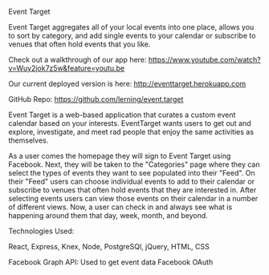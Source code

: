 
Event Target

Event Target aggregates all of your local events into one place, allows you to sort by category, and add single events to your calendar or subscribe to venues that often hold events that you like.

Check out a walkthrough of our app here: https://www.youtube.com/watch?v=Wuy2jok7z5w&feature=youtu.be

Our current deployed version is here: http://eventtarget.herokuapp.com

GitHub Repo: https://github.com/lerning/event.target

Event Target is a web-based application that curates a custom event calendar based on your interests. EventTarget wants users to get out and explore, investigate, and meet rad people that enjoy the same activities as themselves.

As a user comes the homepage they will sign to Event Target using Facebook. Next, they will be taken to the "Categories" page where they can select the types of events they want to see populated into their "Feed". On their "Feed" users can choose individual events to add to their calendar or subscribe to venues that often hold events that they are interested in. After selecting events users can view those events on their calendar in a number of different views. Now, a user can check in and always see what is happening around them that day, week, month, and beyond.

Technologies Used:

React, Express, Knex, Node, PostgreSQl, jQuery, HTML, CSS

Facebook Graph API: Used to get event data
Facebook OAuth
